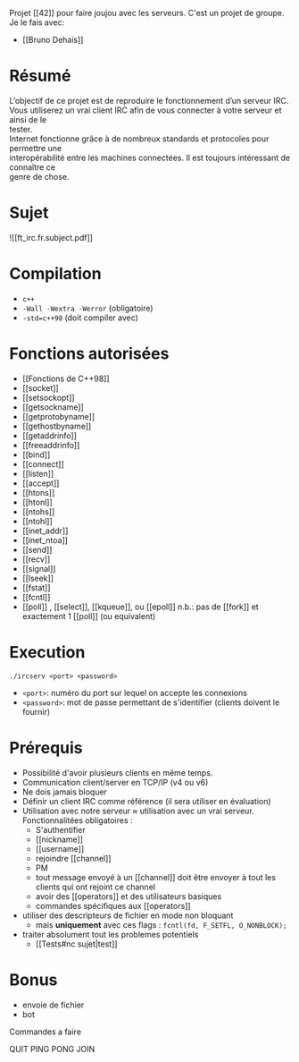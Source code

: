 Projet [[42]] pour faire joujou avec les serveurs.
C'est un projet de groupe. Je le fais avec:
- [[Bruno Dehais]]
# Résumé  
L’objectif de ce projet est de reproduire le fonctionnement d’un serveur IRC.  
Vous utiliserez un vrai client IRC afin de vous connecter à votre serveur et ainsi de le  
tester.  
Internet fonctionne grâce à de nombreux standards et protocoles pour permettre une  
interopérabilité entre les machines connectées. Il est toujours intéressant de connaître ce  
genre de chose.

# Sujet
![[ft_irc.fr.subject.pdf]]
# Compilation
- `c++`
- `-Wall -Wextra -Werror` (obligatoire)
- `-std=c++98` (doit compiler avec)
# Fonctions autorisées
- [[Fonctions de C++98]]
- [[socket]]
- [[setsockopt]]
- [[getsockname]]
- [[getprotobyname]]
- [[gethostbyname]]
- [[getaddrinfo]]
- [[freeaddrinfo]]
- [[bind]]
- [[connect]]
- [[listen]]
- [[accept]]
- [[htons]]
- [[htonl]]
- [[ntohs]]
- [[ntohl]]
- [[inet_addr]]
- [[inet_ntoa]]
- [[send]]
- [[recv]]
- [[signal]]
- [[lseek]]
- [[fstat]]
- [[fcntl]]
- [[poll]] , [[select]], [[kqueue]], ou [[epoll]]
n.b.: pas de [[fork]] et exactement 1 [[poll]] (ou equivalent) 
# Execution
`./ircserv <port> <password>` 
- `<port>`: numéro du port sur lequel on accepte les connexions
- `<password>`: mot de passe permettant de s'identifier (clients doivent le fournir)


# Prérequis
- Possibilité d'avoir plusieurs clients en même temps.
- Communication client/server en TCP/IP (v4 ou v6)
- Ne dois jamais bloquer
- Définir un client IRC comme référence (il sera utiliser en évaluation)
- Utilisation avec notre serveur ≈ utilisation avec un vrai serveur. Fonctionnalitées obligatoires :
	- S'authentifier
	- [[nickname]]
	- [[username]]
	- rejoindre [[channel]]
	- PM
	- tout message envoyé à un [[channel]] doit être envoyer à tout les clients qui ont rejoint ce channel
	- avoir des [[operators]] et des utilisateurs basiques
	- commandes spécifiques aux [[operators]]
- utiliser des descripteurs de fichier en mode non bloquant
	- mais **uniquement** avec ces flags : `fcntl(fd, F_SETFL, O_NONBLOCK);` 
- traiter absolument tout les problemes potentiels
	- [[Tests#nc sujet|test]] 
# Bonus
- envoie de fichier
- bot




Commandes a faire

QUIT
PING
PONG
JOIN
